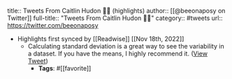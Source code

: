 title:: Tweets From Caitlin Hudon 👩‍💻 (highlights)
author:: [[@beeonaposy on Twitter]]
full-title:: "Tweets From Caitlin Hudon 👩‍💻"
category:: #tweets
url:: https://twitter.com/beeonaposy

- Highlights first synced by [[Readwise]] [[Nov 18th, 2022]]
	- Calculating standard deviation is a great way to see the variability in a dataset. If you have the means, I highly recommend it. ([View Tweet](https://twitter.com/beeonaposy/status/1397936699364237316))
		- **Tags**: #[[favorite]]